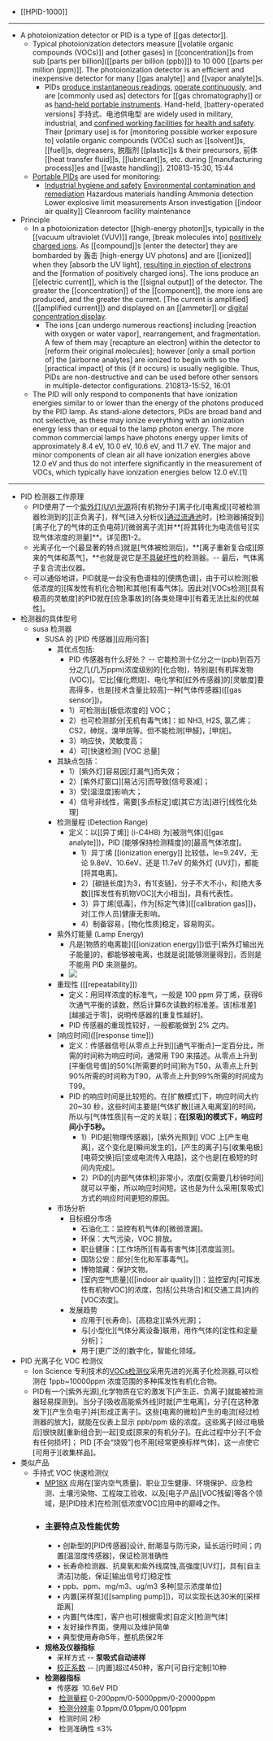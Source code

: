 - [[HPID-1000]]
- ---
- A photoionization detector or PID is a type of [[gas detector]].
    - Typical photoionization detectors measure [[volatile organic compounds (VOCs)]] and [other gases] in [[concentration]]s from sub [parts per billion]([[parts per billion (ppb)]]) to 10 000 [[parts per million (ppm)]]. The photoionization detector is an efficient and inexpensive detector for many [[gas analyte]] and [[vapor analyte]]s. 
        - PIDs [produce instantaneous readings](((H-yb4SU5Q))), [operate continuously](((bnC2WCf0h))), and are [commonly used as] detectors for [[gas chromatography]] or as [hand-held portable instruments](((RVT-MB2ge))). Hand-held, [battery-operated versions] 手持式、电池供电型 are widely used in military, industrial, and [confined working facilities](((qm9Qc4RzJ))) [for health and safety](((TG956CsgF))). Their [primary use] is for [monitoring possible worker exposure to] volatile organic compounds (VOCs) such as [[solvent]]s, [[fuel]]s, degreasers, 脱脂剂 [[plastic]]s & their precursors, 前体 [[heat transfer fluid]]s, [[lubricant]]s, etc. during [[manufacturing process]]es and [[waste handling]].
210813-15:30, 15:44
    - [Portable PIDs](((RVT-MB2ge))) are used for monitoring:
        - [Industrial hygiene and safety](((z_kVWnKjB)))
[Environmental contamination and remediation](((fT-ptoXDX)))
Hazardous materials handling
Ammonia detection
Lower explosive limit measurements
Arson investigation
[[indoor air quality]]
Cleanroom facility maintenance
- Principle
    - In a photoionization detector [[high-energy photon]]s, typically in the [[vacuum ultraviolet (VUV)]] range, [break molecules into] [positively charged ions](((YytyrwZpe))). As [[compound]]s [enter the detector] they are bombarded by 轰击 [high-energy UV photons] and are [[ionized]] when they [absorb the UV light], [resulting in ejection of electrons](((o2rLf40L4))) and the [formation of positively charged ions]. The ions produce an [[electric current]], which is the [[signal output]] of the detector. The greater the [[concentration]] of the [[component]], the more ions are produced, and the greater the current. [The current is amplified]([[amplified current]]) and displayed on an [[ammeter]] or [digital concentration display](((xHxpVqARm))). 
        - The ions [can undergo numerous reactions] including [reaction with oxygen or water vapor], rearrangement, and fragmentation. A few of them may [recapture an electron] within the detector to [reform their original molecules]; however [only a small portion of] the [airborne analytes] are ionized to begin with so the [practical impact] of this (if it occurs) is usually negligible. Thus, PIDs are non-destructive and can be used before other sensors in multiple-detector configurations.
210813-15:52, 16:01
    - The PID will only respond to components that have ionization energies similar to or lower than the energy of the photons produced by the PID lamp. As stand-alone detectors, PIDs are broad band and not selective, as these may ionize everything with an ionization energy less than or equal to the lamp photon energy. The more common commercial lamps have photons energy upper limits of approximately 8.4 eV, 10.0 eV, 10.6 eV, and 11.7 eV. The major and minor components of clean air all have ionization energies above 12.0 eV and thus do not interfere significantly in the measurement of VOCs, which typically have ionization energies below 12.0 eV.[1]
- ---
- PID 检测器工作原理
    - PID使用了一个[紫外灯(UV)光源](((SG-jAoXKF)))将[有机物分子]离子化/[电离成][可被检测器检测到的][正负离子]，样气[进入分析仪][通过流通池]([[流通池]])时，[检测器捕捉到][离子化了的气体的正负电荷]/[微弱离子流]并**[将其转化为电流信号][实现气体浓度的测量]**。详见图1-2。
    - 光离子化一个[最显著的特点]就是[气体被检测后]，**[离子重新复合成][原来的气体和蒸气]，**也就是说它是[不具破坏性]([[non-destructive]])的检测器。-- 最后，气体离子复合流出仪器。
    - 可以通俗地讲，PID就是一台没有色谱柱的[便携色谱]，由于可以检测[极低浓度的][挥发性有机化合物]和其他[有毒气体]。因此对[VOCs检测][具有极高的灵敏度]的PID就在[应急事故]的[各类处理中][有着无法比拟的优越性]。
- 检测器的具体型号
    - susa 检测器
        - SUSA 的 [PID 传感器][应用问答]
            - 其优点包括:
                - PID 传感器有什么好处？ -- 它能检测十亿分之一(ppb)到百万分之几(几万ppm)浓度级别的[化合物]，特别是[有机挥发物(VOC)]。它比[催化燃烧]、电化学和[红外传感器]的[灵敏度]要高得多，也是[技术含量比较高]一种[气体传感器]([[gas sensor]])。
                - 1）可检测出[极低浓度的] VOC；
                - 2）也可检测部分[无机有毒气体]：如 NH3, H2S, 氯乙烯；CS2，砷烷，溴甲烷等。但不能检测[甲醛]，[甲烷]。
                - 3）响应快，灵敏度高；
                - 4）可[快速检测] [VOC 总量]
            - 其缺点包括：
                - 1）[紫外灯]容易因[灯漏气]而失效；
                - 2）[紫外灯窗口][易沾污]而导致[信号衰减]；
                - 3）受[温湿度]影响大；
                - 4）信号非线性，需要[多点标定]或[其它方法]进行[线性化处理]
            - 检测量程 (Detection Range)
                - 定义：以[[异丁烯]] (i-C4H8) 为[被测气体]([[gas analyte]])，PID [能够保持检测精度]的[最高气体浓度]。
                    - 1）异丁烯 [[ionization energy]] 比较低，Ie=9.24V，无论 9.8eV、10.6eV、还是 11.7eV 的紫外灯 (UV灯)，都能[将其电离]。
                    - 2）[碳链长度]为3，有1[支链]，分子不大不小，和[绝大多数][挥发性有机物VOC][大小相当]，具有代表性。
                    - 3）异丁烯[低毒]，作为[标定气体]([[calibration gas]])，对[工作人员]健康无影响。
                    - 4）制备容易，[物化性质]稳定，容易购买。
            - 紫外灯能量 (Lamp Energy)
                - 凡是[物质的电离能]([[ionization energy]])低于[紫外灯输出光子能量]的，都能够被电离，也就是说[能够测量得到]，否则是不能用 PID 来测量的。
                - ![](https://firebasestorage.googleapis.com/v0/b/firescript-577a2.appspot.com/o/imgs%2Fapp%2FXELiu-NovaKG%2FOBEEuu4V9U.png?alt=media&token=4bb09aa3-dba0-45f6-8398-ac7831954083)
            - 重现性 ([[repeatability]])
                - 定义：用同样浓度的标准气，一般是 100 ppm 异丁烯，获得6次通气平衡的读数，然后计算6次读数的标准差。该[标准差][越接近于零]，说明传感器的[重复性越好]。
                - PID 传感器的重现性较好，一般都能做到 2% 之内。
            - [响应时间]([[response time]])
                - 定义：传感器信号[从零点上升到][通气平衡点]一定百分比，所需的时间称为响应时间，通常用 T90 来描述。从零点上升到[平衡信号值]的50%[所需要的时间]称为T50，从零点上升到90%所需的时间称为T90，从零点上升到99%所需的时间成为T99。
                - PID 的响应时间是比较短的。在[扩散模式]下，响应时间大约 20~30 秒，这些时间主要是[气体扩散][进入电离室]的时间，所以与[气体性质][有一定的关联]；**在[泵吸]的模式下，响应时间小于5秒。**
                    - 1）PID是[物理传感器]，[紫外光照到] VOC 上[产生电离]，这个变化是[瞬间发生的]，[产生的离子]与[收集电极][电荷交换]后[变成电流传入电路]，这个也是[在极短的时间内完成]。
                    - 2）PID的[内部气体体积]非常小，浓度[仅需要几秒钟时间]就可以平衡，所以响应时间短。这也是为什么采用[泵吸式]方式的响应时间更短的原因。
            - 市场分析
                - 目标细分市场
                    - 石油化工：监控有机气体的[微弱泄漏]。
                    - 环保：大气污染，VOC 排放。
                    - 职业健康：[工作场所][有毒有害气体][浓度监测]。
                    - 国防公安：部分[生化和军事毒气]。
                    - 博物馆藏：保护文物。
                    - [室内空气质量]([[indoor air quality]])：监控室内[可挥发性有机物VOC]的浓度，包括[公共场合]和[交通工具]内的[VOC浓度]。
                - 发展趋势
                    - 应用于[长寿命]、[高稳定][紫外光源]；
                    - 与[小型化][气体分离设备]联用，用作气体的[定性和定量分析]；
                    - 用于[更广泛的]数字化，智能化领域。
- PID 光离子化 VOC 检测仪
    - Ion Science 专利技术的[VOCs检测仪](https://www.antpedia.com/method/article-46757.html)采用先进的光离子化检测器,可以检测在 1ppb~10000ppm 浓度范围的多种挥发性有机化合物。
    - PID有一个[紫外光源],化学物质在它的激发下[产生正、负离子]就能被检测器轻易探测到。当分子[吸收高能紫外线]时就[产生电离]，分子[在这种激发下][产生负电子]并[形成正离子]。这些[电离的微粒]产生的电流[经过检测器的放大]，就能在仪表上显示 ppb/ppm 级的浓度。这些离子[经过电极后]很快就[重新组合到一起]变成[原来的有机分子]。在此过程中分子[不会有任何损坏]； PID [不会“烧毁”]也不用[经常更换标样气体]，这一点使它[可用于][收集样品]。
- 类似产品
    - 手持式 VOC 快速检测仪
        - [MP18X](http://www.mpower-electronics.com/productinfo/79426.html) 应用在[室内空气质量]、职业卫生健康、环境保护、应急检测、土壤污染物、工程竣工验收、以及[电子产品][VOC残留]等各个领域，是[PID技术]在检测[低浓度VOC]应用中的巅峰之作。
        - ### 主要特点及性能优势
            - • 创新型的[PID传感器]设计, 耐潮湿与防污染，延长运行时间；内置[温湿度传感器]，保证检测准确性
            - • 长寿命检测器、抗臭氧和紫外线腐蚀,高强度[UV灯]，具有[自主清洁]功能，保证[输出信号灯]稳定性
            - • ppb、ppm、mg/m3、ug/m3 多种[显示浓度单位]
            - • 内置[采样泵]([[sampling pump]])，可以实现长达30米的[采样距离]
            - • 内置[气体库]，客户也可[根据需求]自定义[检测气体]
            - • 友好操作界面，使用以及维护简单
            - • 典型使用寿命5年，整机质保2年
        - **规格及仪器指标**
            - 采样方式 -- **泵吸式自动进样**
            - [校正系数](((FpP2crpZO))) -- [内置]超过450种，客户[可自行定制]10种
        - **检测器指标**
            - 传感器  10.6eV PID
            -  [检测量程]([[span]])   0-200ppm/0-5000ppm/0-20000ppm
            -  [检测分辨率]([[resolution]])   0.1ppm/0.01ppm/0.001ppm
            -  检测时间   2秒
            -  检测准确性   ≤3%
